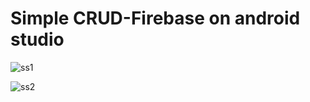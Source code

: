# Simple CRUD-Firebase on android studio

![ss1](https://user-images.githubusercontent.com/54910354/80157731-0ab47f80-8584-11ea-9c32-e36995cc4ef6.jpg)

![ss2](https://user-images.githubusercontent.com/54910354/80157748-1607ab00-8584-11ea-8d27-16da3ccceb6f.jpg)
